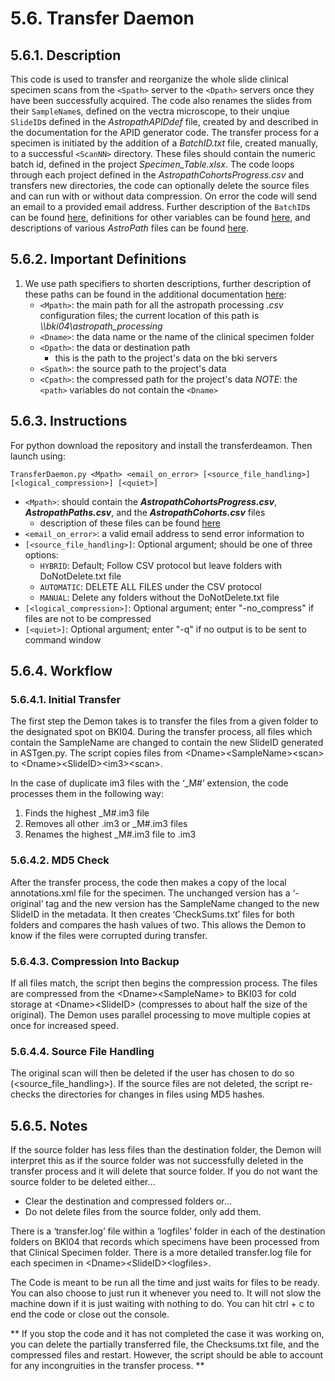 # 5.6. Transfer Daemon

## 5.6.1. Description
This code is used to transfer and reorganize the whole slide clinical specimen scans from the ```<Spath>``` server to the ```<Dpath>``` servers once they have been successfully acquired. The code also renames the slides from their ```SampleName```s, defined on the vectra microscope, to their unqiue ```SlideID```s defined in the *AstropathAPIDdef* file, created by and described in the documentation for the APID generator code. The transfer process for a specimen is initiated by the addition of a *BatchID.txt* file, created manually, to a successful ```<ScanNN>``` directory. These files should contain the numeric batch id, defined in the project *Specimen_Table.xlsx*. The code loops through each project defined in the *AstropathCohortsProgress.csv* and transfers new directories, the code can optionally delete the source files and can run with or without data compression. On error the code will send an email to a provided email address. Further description of the ```BatchID```s can be found [here](../../scans/docs/scanning/BatchIDs.md#446-batchids), definitions for other variables can be found [here](../../scans/docs/Definitions.md#43-definitions), and descriptions of various *AstroPath* files can be found [here](../../scans/docs/AstroPathProcessingDirectoryandInitializingProjects.md/#451-astropath_processing-directory).

## 5.6.2. Important Definitions

1. We use path specifiers to shorten descriptions, further description of these paths can be found in the additional documentation [here](../../scans/docs/Definitions.md#432-path-definitions):
   - ```<Mpath>```: the main path for all the astropath processing *.csv* configuration files; the current location of this path is *\\\\bki04\astropath_processing*
   - ```<Dname>```: the data name or the name of the clinical specimen folder
   - ```<Dpath>```: the data or destination path
      - this is the path to the project's data on the bki servers
   - ```<Spath>```: the source path to the project's data
   - ```<Cpath>```: the compressed path for the project's data
   *NOTE*: the ```<path>``` variables do not contain the ```<Dname>```

## 5.6.3. Instructions
For python download the repository and install the transferdeamon. Then launch using:

```TransferDaemon.py <Mpath> <email_on_error> [<source_file_handling>] [<logical_compression>] [<quiet>]```

- ```<Mpath>```: should contain the ***AstropathCohortsProgress.csv***, ***AstropathPaths.csv***, and the ***AstropathCohorts.csv*** files
  - description of these files can be found [here](../../scans/docs/AstroPathProcessingDirectoryandInitializingProjects.md#451-astropath_processing-directory "Title")
- ```<email_on_error>```: a valid email address to send error information to
- ```[<source_file_handling>]```: Optional argument; should be one of three options:
  - ```HYBRID```: Default; Follow CSV protocol but leave folders with DoNotDelete.txt file
  - ```AUTOMATIC```: DELETE ALL FILES under the CSV protocol
  - ```MANUAL```: Delete any folders without the DoNotDelete.txt file
- ```[<logical_compression>]```: Optional argument; enter "-no_compress" if files are not to be compressed
- ```[<quiet>]```: Optional argument; enter "-q" if no output is to be sent to command window
  
## 5.6.4. Workflow
### 5.6.4.1. Initial Transfer
The first step the Demon takes is to transfer the files from a given folder to the designated spot on BKI04. During the transfer process, all files which contain the SampleName are changed to contain the new SlideID generated in ASTgen.py. The script copies files from <Spath>\<Dname>\<SampleName>\<scan> to <Dpath>\<Dname>\<SlideID>\<im3>\<scan>. 

In the case of duplicate im3 files with the ‘_M#’ extension, the code processes them in the following way:
  1.	Finds the highest <filename>_M#.im3 file
  2.	Removes all other <filename>.im3 or <filename>_M#.im3 files
  3.	Renames the highest <filename>_M#.im3 file to <filename>.im3

### 5.6.4.2. MD5 Check
After the transfer process, the code then makes a copy of the local annotations.xml file for the specimen. The unchanged version has a ‘-original’ tag and the new version has the SampleName changed to the new SlideID in the metadata. 
It then creates ‘CheckSums.txt’ files for both folders and compares the hash values of two. This allows the Demon to know if the files were corrupted during transfer.

### 5.6.4.3. Compression Into Backup
If all files match, the script then begins the compression process. The files are compressed from the <Spath>\<Dname>\<SampleName> to BKI03 for cold storage at <Cpath>\<Dname>\<SlideID> (compresses to about half the size of the original). The Demon uses parallel processing to move multiple copies at once for increased speed.

### 5.6.4.4. Source File Handling
The original scan will then be deleted if the user has chosen to do so (<source_file_handling>). If the source files are not deleted, the script re-checks the directories for changes in files using MD5 hashes.

## 5.6.5. Notes

If the source folder has less files than the destination folder, the Demon will interpret this as if the source folder was not successfully deleted in the transfer process and it will delete that source folder. If you do not want the source folder to be deleted either… 
- Clear the destination and compressed folders or… 
- Do not delete files from the source folder, only add them.

There is a ‘transfer.log’ file within a ‘logfiles’ folder in each of the destination folders on BKI04 that records which specimens have been processed from that Clinical Specimen folder. There is a more detailed transfer.log file for each specimen in <Dpath>\<Dname>\<SlideID>\<logfiles>.

The Code is meant to be run all the time and just waits for files to be ready. You can also choose to just run it whenever you need to. It will not slow the machine down if it is just waiting with nothing to do. You can hit ctrl + c to end the code or close out the console. 

** If you stop the code and it has not completed the case it was working on, you can delete the partially transferred file, the Checksums.txt file, and the compressed files and restart. However, the script should be able to account for any incongruities in the transfer process. **
